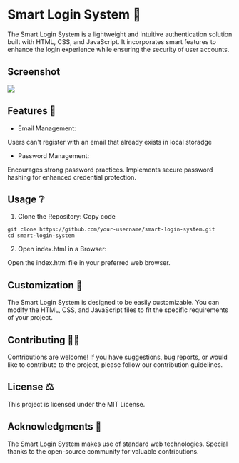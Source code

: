 # Smart Login System 🔐
The Smart Login System is a lightweight and intuitive authentication solution built with HTML, CSS, and JavaScript. It incorporates smart features to enhance the login experience while ensuring the security of user accounts.

## Screenshot 
<img src ='images/Screenshot 2024-01-03 at 3.08.52 AM.png'/>

## Features 💠

- Email Management:

Users can't register with an email that already exists in local storadge


- Password Management:

Encourages strong password practices.
Implements secure password hashing for enhanced credential protection.

## Usage ❔
1) Clone the Repository:
Copy code
```
git clone https://github.com/your-username/smart-login-system.git
cd smart-login-system
```
2) Open index.html in a Browser:

Open the index.html file in your preferred web browser.

## Customization 🔧
The Smart Login System is designed to be easily customizable. You can modify the HTML, CSS, and JavaScript files to fit the specific requirements of your project.

## Contributing 🤝🏻
Contributions are welcome! If you have suggestions, bug reports, or would like to contribute to the project, please follow our contribution guidelines.

## License ⚖️
This project is licensed under the MIT License.

## Acknowledgments 🪺
The Smart Login System makes use of standard web technologies.
Special thanks to the open-source community for valuable contributions.
